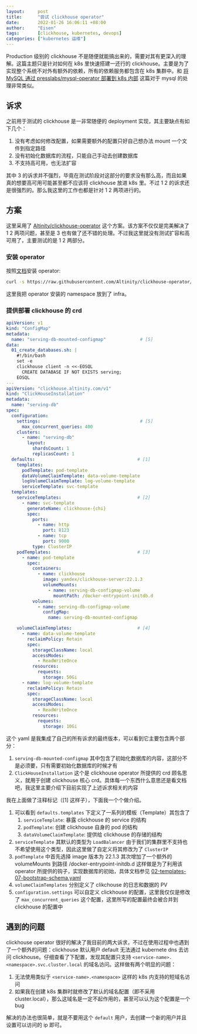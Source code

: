 ```yaml
---
layout:     post
title:      "尝试 clickhouse operator"
date:       2022-01-26 16:06:11 +08:00
author:     "Eisen"
tags:       [clickhouse, kubernetes, devops]
categories: ["kubernetes 运维"]
---
```



Production 级别的 clickhouse 不是随便就能搞出来的，需要对其有更深入的理解。这篇主题只是针对如何在 k8s 里快速搭建一还行的 clickhouse。主要是为了实现整个系统不对外有额外的依赖，所有的依赖服务都包含在 k8s 集群中。和 [将 MySQL 通过 presslabs/mysql-operator 部署到 k8s 内部](/mysql-operator) 这篇对于 mysql 的处理非常类似。

## 诉求

之前用于测试的 clickhouse 是一非常随便的 deployment 实现，其主要缺点有如下几个：

1. 没有考虑如何修改配置，如果需要额外的配置只好自己想办法 mount 一个文件到指定路径
2. 没有初始化数据库的流程，只能自己手动去创建数据库
3. 不支持高可用，也无法扩容

其中 3 的诉求并不强烈，毕竟在测试阶段对这部分的要求没有那么高，而且如果真的想要高可用可能甚至都不应该将 clickhouse 放进 k8s 里。不过 1 2 的诉求还是很强烈的。那么我这里的工作也都是针对 1 2 两项进行的。

## 方案

这里采用了 [Altinity/clickhouse-operator](https://github.com/Altinity/clickhouse-operator) 这个方案。该方案不仅仅是完美解决了 1 2 两项问题，甚至是 3 也有做了还不错的处理。不过我这里就没有测试扩容和高可用了，主要测试的是 1 2 两部分。

### 安装 operator

按照[文档](https://github.com/Altinity/clickhouse-operator/blob/master/docs/quick_start.md)安装 operator:

```bash
curl -s https://raw.githubusercontent.com/Altinity/clickhouse-operator/master/deploy/operator-web-installer/clickhouse-operator-install.sh | OPERATOR_NAMESPACE=infra bash
```

这里我把 operator 安装的 namespace 放到了 infra。


### 提供部署 clickhouse 的 crd

```yaml
apiVersion: v1
kind: "ConfigMap"
metadata:
  name: "serving-db-mounted-configmap"             # [5]
data:
  01_create_databases.sh: |
    #!/bin/bash
    set -e
    clickhouse client -n <<-EOSQL
      CREATE DATABASE IF NOT EXISTS serving;
    EOSQL
---
apiVersion: "clickhouse.altinity.com/v1"
kind: "ClickHouseInstallation"
metadata:
  name: "serving-db"
spec:
  configuration:
    settings:                                      # [5]
      max_concurrent_queries: 400
    clusters:
      - name: "serving-db"
        layout:
          shardsCount: 1
          replicasCount: 1
  defaults:                                       # [1]
    templates:
      podTemplate: pod-template
      dataVolumeClaimTemplate: data-volume-template
      logVolumeClaimTemplate: log-volume-template
      serviceTemplate: svc-template
  templates:
    serviceTemplates:                             # [2]
      - name: svc-template
        generateName: clickhouse-{chi}
        spec:
          ports:
            - name: http
              port: 8123
            - name: tcp
              port: 9000
          type: ClusterIP
    podTemplates:                                 # [3]
      - name: pod-template
        spec:
          containers:
            - name: clickhouse
              image: yandex/clickhouse-server:22.1.3
              volumeMounts:
                - name: serving-db-configmap-volume
                  mountPath: /docker-entrypoint-initdb.d
          volumes:
            - name: serving-db-configmap-volume
              configMap:
                name: serving-db-mounted-configmap

    volumeClaimTemplates:                         # [4]
      - name: data-volume-template
        reclaimPolicy: Retain
        spec:
          storageClassName: local
          accessModes:
            - ReadWriteOnce
          resources:
            requests:
              storage: 50Gi
      - name: log-volume-template
        reclaimPolicy: Retain
        spec:
          storageClassName: local
          accessModes:
            - ReadWriteOnce
          resources:
            requests:
              storage: 10Gi
```

这个 yaml 是我集成了自己的所有诉求的最终版本，可以看到它主要包含两个部分：

1. `serving-db-mounted-configmap` 其中包含了初始化数据库的内容，这部分不是必须要，只有需要初始化数据库的时候才有
2. `ClickHouseInstallation` 这个是 clickhouse operator 所提供的 crd 顾名思义，就用于创建 clickhouse 核心 crd。具体每一个东西什么意思还是看文档吧，我这里主要介绍下目前实现了上述诉求相关的内容

我在上面做了注释标记（[1] 这样子），下面我一个个做介绍。

1. 可以看到 `defaults.templates` 下定义了一系列的模板（Template）其包含了
   1. `serviceTemplate`: 暴露 clickhouse 的 service 的结构
   2. `podTemplate`: 创建 clickhouse 自身的 pod 的结构
   3. `dataVolumeClaimTemplate`: 提供给 clickhouse 的存储的结构
2. `serviceTemplate` 其默认的类型为 `LoadBalancer` 由于我们的集群里不支持也不希望使用这个类型，因此这里做了自定义将其修改为了 `ClusterIP`
3. `podTemplate` 中首先选择 image 版本为 22.1.3 其次增加了一个额外的 volumeMounts 到路径 /docker-entrypoint-initdb.d 这样做是为了利用该 operator 所提供的钩子，实现数据库的初始，具体文档参见 [02-templates-07-bootstrap-schema.yaml](https://github.com/Altinity/clickhouse-operator/blob/master/docs/chi-examples/02-templates-07-bootstrap-schema.yaml)
4. `volumeClaimTemplates` 分别定义了 clikchouse 的日志和数据的 PV
5. `configuration.settings` 可以自定义 clickhouse 的配置，这里我仅仅是修改了 `max_concurrent_queries` 这个配置，这里所写的配置最终会被合并到 clickhouse 的配置中

## 遇到的问题

clickhouse operator 很好的解决了我目前的两大诉求，不过在使用过程中也遇到了一个额外的问题：clickhouse 默认用户 default 无法通过 kubernete dns 去访问 clickhouse。仔细查看了下配置，发现其配置只支持 `<service-name>.<namespace>.svc.cluster.local` 的域名访问。这样做有两个明显的问题：

1. 无法使用类似于 `<service-name>.<namespace>` 这样的 k8s 内支持的短域名访问
2. 如果我在创建 k8s 集群时就修改了默认的域名配置（即不采用 cluster.local），那么这域名是一定不起作用的，甚至可以认为这个配置是一个 bug

解决的办法也很简单，就是不要用这个 `default` 用户，去创建一个新的用户并且设置可以访问的 ip 即可。
